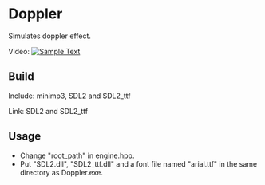 # Doppler
Simulates doppler effect.

Video:
[![Sample Text](http://i3.ytimg.com/vi/lK04CeE-8mk/hqdefault.jpg)](https://youtu.be/lK04CeE-8mk)

## Build
Include: minimp3, SDL2 and SDL2_ttf

Link: SDL2 and SDL2_ttf

## Usage
* Change "root_path" in engine.hpp.
* Put "SDL2.dll", "SDL2_ttf.dll" and a font file named "arial.ttf" in the same directory as Doppler.exe.

